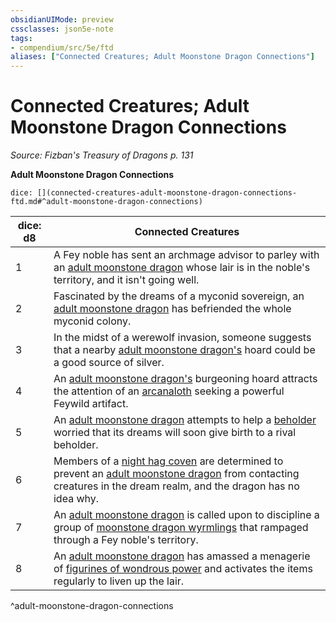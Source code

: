 ```yaml
---
obsidianUIMode: preview
cssclasses: json5e-note
tags:
- compendium/src/5e/ftd
aliases: ["Connected Creatures; Adult Moonstone Dragon Connections"]
---
```

# Connected Creatures; Adult Moonstone Dragon Connections
*Source: Fizban's Treasury of Dragons p. 131* 

**Adult Moonstone Dragon Connections**

`dice: [](connected-creatures-adult-moonstone-dragon-connections-ftd.md#^adult-moonstone-dragon-connections)`

| dice: d8 | Connected Creatures |
|----------|---------------------|
| 1 | A Fey noble has sent an archmage advisor to parley with an [adult moonstone dragon](compendium/bestiary/dragon/adult-moonstone-dragon-ftd.md) whose lair is in the noble's territory, and it isn't going well. |
| 2 | Fascinated by the dreams of a myconid sovereign, an [adult moonstone dragon](compendium/bestiary/dragon/adult-moonstone-dragon-ftd.md) has befriended the whole myconid colony. |
| 3 | In the midst of a werewolf invasion, someone suggests that a nearby [adult moonstone dragon's](compendium/bestiary/dragon/adult-moonstone-dragon-ftd.md) hoard could be a good source of silver. |
| 4 | An [adult moonstone dragon's](compendium/bestiary/dragon/adult-moonstone-dragon-ftd.md) burgeoning hoard attracts the attention of an [arcanaloth](compendium/bestiary/fiend/arcanaloth.md) seeking a powerful Feywild artifact. |
| 5 | An [adult moonstone dragon](compendium/bestiary/dragon/adult-moonstone-dragon-ftd.md) attempts to help a [beholder](compendium/bestiary/aberration/beholder.md) worried that its dreams will soon give birth to a rival beholder. |
| 6 | Members of a [night hag coven](compendium/bestiary/fiend/night-hag.md) are determined to prevent an [adult moonstone dragon](compendium/bestiary/dragon/adult-moonstone-dragon-ftd.md) from contacting creatures in the dream realm, and the dragon has no idea why. |
| 7 | An [adult moonstone dragon](compendium/bestiary/dragon/adult-moonstone-dragon-ftd.md) is called upon to discipline a group of [moonstone dragon wyrmlings](compendium/bestiary/dragon/moonstone-dragon-wyrmling-ftd.md) that rampaged through a Fey noble's territory. |
| 8 | An [adult moonstone dragon](compendium/bestiary/dragon/adult-moonstone-dragon-ftd.md) has amassed a menagerie of [figurines of wondrous power](compendium/items/figurine-of-wondrous-power.md) and activates the items regularly to liven up the lair. |
^adult-moonstone-dragon-connections